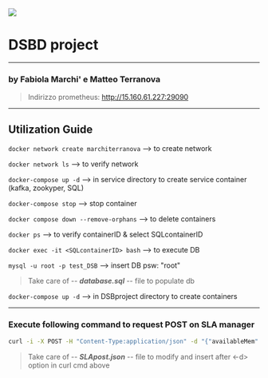 ![](https://images.squarespace-cdn.com/content/v1/60056c48dfad4a3649200fc0/1613294634908-3HTA3TR74HYYSNEIZSIJ/UniCT-Logo.jpg?format=1500w)
-------------------------------------------------------------
# DSBD project 
-------------------------------------------------------------
### by Fabiola Marchi' e Matteo Terranova

> Indirizzo prometheus: http://15.160.61.227:29090
-------------------------------------------------------------
## Utilization Guide

```docker network create marchiterranova``` --> to create network

```docker network ls``` --> to verify network

```docker-compose up -d``` --> in service directory to create service container (kafka, zookyper, SQL)

```docker-compose stop``` --> stop container

```docker compose down --remove-orphans``` --> to delete containers

```docker ps``` --> to verify containerID & select SQLcontainerID

```docker exec -it <SQLcontainerID> bash``` --> to execute DB

```mysql -u root -p test_DSB```  --> insert DB psw: "root"

>  Take care of -- ***database.sql*** -- file to populate db 

```docker-compose up -d``` --> in DSBproject directory to create containers

______________________________________________________________________

### Execute following command to request POST on SLA manager

```bash 
curl -i -X POST -H "Content-Type:application/json" -d "{"availableMem": [0, 94.33874],  "cpuLoad": [0, 1.5],"cpuTemp": [0, 38] ,"diskUsage": [0, 21.7735],"networkThroughput": [0, 0.01]}" "http://localhost:5002/SLA_Manager"
``` 

>  Take care of -- ***SLApost.json*** -- file to modify and insert after <-d> option in curl cmd above
